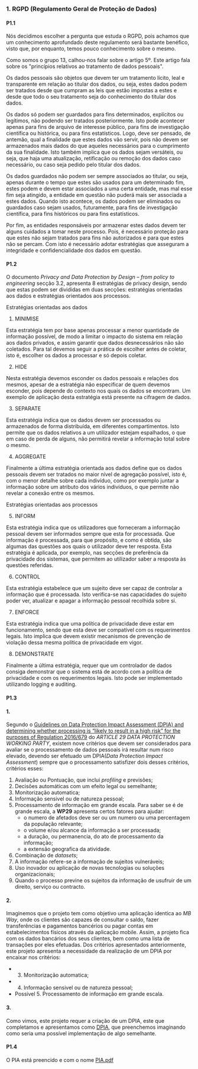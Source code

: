 
### 1. RGPD (Regulamento Geral de Proteção de Dados)

#### P1.1
Nós decidimos escolher a pergunta que estuda o RGPD, pois achamos que um conhecimento aprofundado deste regulamento será bastante benéfico, visto que, por enquanto, temos pouco conhecimento sobre o mesmo.

Como somos o grupo 13, calhou-nos falar sobre o artigo 5º. Este artigo fala sobre os "princípios relativos ao tratamento de dados pessoais".

Os dados pessoais são objetos que devem ter um tratamento lícito, leal e transparente em relação ao titular dos dados, ou seja, estes dados podem ser tratados desde que cumpram as leis que estão impostas a estes e desde que todo o seu tratamento seja do conhecimento do titular dos dados.

Os dados só podem ser guardados para fins determinados, explícitos ou legítimos, não podendo ser tratados posteriormente. Isto pode acontecer apenas para fins de arquivo de interesse público, para fins de investigação científica ou histórica, ou para fins estatísticos. Logo, deve ser pensado, de antemão, qual a finalidade que estes dados vão servir, pois não devem ser armazenados mais dados do que aqueles necessários para o cumprimento da sua finalidade. Isto também implica que os dados sejam versáteis, ou seja, que haja uma atualização, retificação ou remoção dos dados caso necessário, ou caso seja pedido pelo titular dos dados.

Os dados guardados não podem ser sempre associados ao titular, ou seja, apenas durante o tempo que estes são usados para um determinado fim, estes podem e devem estar associados a uma certa entidade, mas mal esse fim seja atingido, a entidade em questão não puderá mais ser associada a estes dados. Quando isto acontece, os dados podem ser eliminados ou guardados caso sejam usados, futuramente, para fins de investigação científica, para fins históricos ou para fins estatísticos.

Por fim, as entidades responsáveis por armazenar estes dados devem ter alguns cuidados a tomar neste processo. Pois, é necessário proteção para que estes não sejam tratados para fins não autorizados e para que estes não se percam. Com isto é necessário adotar estratégias que asseguram a integridade e confidencialidade dos dados em questão.

#### P1.2

O documento *Privacy and Data Protection by Design – from policy to engineering* secção 3.2, apresenta 8 estratégias de privacy design, sendo que estas podem ser divididas em duas secções: estratégias orientadas aos dados e estratégias orientados aos processos.

Estratégias orientadas aos dados

1. MINIMISE

Esta estratégia tem por base apenas processar a menor quantidade de informação possível, de modo a limitar o impacto do sistema em relação aos dados privados, e assim garantir que dados desnecessários não são coletados.
Para tal devemos seguir a prática de escolher antes de coletar, isto é, escolher os dados a processar e só depois coletar.

2. HIDE

Nesta estratégia devemos esconder os dados pessoais e relações dos mesmos, apesar de a estratégia não especificar de quem devemos esconder, pois depende do contexto nos quais os dados se encontram.
Um exemplo de aplicação desta estratégia está presente na cifragem de dados.

3. SEPARATE

Esta estratégia indica que os dados devem ser processados ou armazenados de forma distribuída, em diferentes compartimentos.
Isto permite que os dados relativos a um utilizador estejam espalhados, o que em caso de perda de alguns, não permitirá revelar a informação total sobre o mesmo.

4. AGGREGATE

Finalmente a última estratégia orientada aos dados define que os dados pessoais devem ser tratados no maior nível de agregação possível, isto é, com o menor detalhe sobre cada indivíduo, como por exemplo juntar a informação sobre um atributo dos vários indivíduos, o que permite não revelar a conexão entre os mesmos.

Estratégias orientadas aos processos

5. INFORM

Esta estratégia indica que os utilizadores que forneceram a informação pessoal devem ser informados sempre que esta for processada. Que informação é processada, para que propósito, e como é obtida, são algumas das questões aos quais o utilizador deve ter resposta.
Esta estratégia é aplicada, por exemplo, nas secções de preferência da privacidade dos sistemas, que permitem ao utilizador saber a resposta às questões referidas.

6. CONTROL

Esta estratégia estabelece que um sujeito deve ser capaz de controlar a informação que é processada.
Isto verifica-se nas capacidades do sujeito poder ver, atualizar e apagar a informação pessoal recolhida sobre si.

7. ENFORCE

Esta estratégia indica que uma política de privacidade deve estar em funcionamento, sendo que esta deve ser compatível com os requerimentos legais.
Isto implica que devem existir mecanismos de prevenção de violação dessa mesma política de privacidade em vigor.

8. DEMONSTRATE

Finalmente a última estratégia, requer que um controlador de dados consiga demonstrar que o sistema está de acordo com a política de privacidade e com os requerimentos legais.
Isto pode ser implementado utilizando logging e auditing.


#### P1.3

#### 1. 

Segundo o [Guidelines on Data Protection Impact Assessment (DPIA) and determining whether processing is “likely to result in a high risk” for the purposes of Regulation 2016/679](https://github.com/uminho-miei-engseg-18-19/engseg/blob/master/TPraticas/Aula7/EU.20171013_wp248_rev01_enpdf.pdf) do _ARTICLE 29 DATA PROTECTION WORKING PARTY_, existem nove critérios que devem ser considerados para avaliar se o processamento de dados pessoais irá resultar num risco elevado, devendo ser efetuado um DPIA(_Data Protection Impact Assessment_) sempre que o processamento satisfizer dois desses critérios, critérios esses:

 1. Avaliação ou Pontuação, que inclui _profiling_ e previsões;
 2. Decisões automáticas com um efeito legal ou semelhante;
 3. Monitorização automatica;
 4. Informação sensivel ou de natureza pessoal;
 5. Processamento de informação em grande escala. Para saber se é de grande escala, a **WP29** apresenta certos fatores para ajudar: 
	- o numero de afetados deve ser ou um numero ou uma percentagem da população relevante;
	- o volume e/ou alcance da informação a ser processada;
	- a duração, ou permanencia, do ato de processamento da informação;
	- a extensão geografica da atividade.
 6. Combinação de _datasets_;
 7. A informação refere-se a informação de sujeitos vulneráveis;
 8. Uso inovador ou aplicação de novas tecnologias ou soluções organizacionais;
 9.  Quando o processo previne os sujeitos da informação de usufruir de um direito, serviço ou contracto.

#### 2.

Imaginemos que o projeto tem como objetivo uma aplicação identica ao _MB Way_, onde os clientes são capazes de consultar o saldo, fazer transferências e pagamentos bancérios ou pagar contas em estabelecimentos físicos através da aplicação mobile. Assim, a projeto fica com os dados bancários dos seus clientes, bem como uma lista de transações por eles efetuadas.
Dos critérios apresentados anteriormente, este projeto apresenta a necessidade da realização de um DPIA por encaixar nos critérios:

 - 3. Monitorização automatica;
 - 4. Informação sensivel ou de natureza pessoal;
 - Possivel 5. Processamento de informação em grande escala.

#### 3.

Como vimos, este projeto requer a criação de um DPIA, este que completamos e apresentamos como [DPIA](DPIAMBWay.pdf), que preenchemos imaginando como seria uma possível implementação de algo semelhante.

#### P1.4

O PIA está preencido e com o nome [PIA.pdf](PIA.pdf)